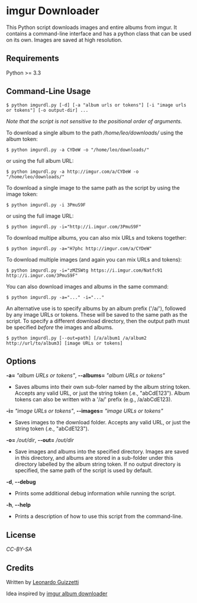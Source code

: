 # imgur Downloader

This Python script downloads images and entire albums from imgur. It contains a command-line interface and has a python class that can be used on its own. Images are saved at high resolution.

## Requirements

Python >= 3.3

## Command-Line Usage

    $ python imgurdl.py [-d] [-a "album urls or tokens"] [-i "image urls or tokens"] [-o output-dir] ...
    
*Note that the script is not sensitive to the positional order of arguments.*

To download a single album to the path */home/leo/downloads/* using the album token: 

    $ python imgurdl.py -a CYDeW -o "/home/leo/downloads/"

or using the full album URL:

    $ python imgurdl.py -a http://imgur.com/a/CYDeW -o "/home/leo/downloads/"

To download a single image to the same path as the script by using the image token: 

    $ python imgurdl.py -i 3PmuS9F

or using the full image URL:

    $ python imgurdl.py -i="http://i.imgur.com/3PmuS9F"

To download multipe albums, you can also mix URLs and tokens together:

    $ python imgurdl.py -a="H7phc http://imgur.com/a/CYDeW"

To download multiple images (and again you can mix URLs and tokens):

    $ python imgurdl.py -i="zMZSWtg https://i.imgur.com/Natfc91 http://i.imgur.com/3PmuS9F"

You can also download images and albums in the same command:

    $ python imgurdl.py -a="..." -i="..."

An alternative use is to specify albums by an album prefix ('/a/'), followed by any image URLs or tokens. These will be saved to the same path as the script. To specify a different download directory, then the output path must be specified *before* the images and albums.

    $ python imgurdl.py [--out=path] [/a/album1 /a/album2 http://url/to/album3] [image URLs or tokens]

## Options

**-a=** *"album URLs or tokens"*, **--albums=** *"album URLs or tokens"*

 * Saves albums into their own sub-foler named by the album string token. Accepts any valid URL, or just the string token (.e., "abCdE123"). Album tokens can also be written with a '/a/' prefix (e.g., /a/abCdE123).

**-i=** *"image URLs or tokens"*, **--images=** *"image URLs or tokens"*

 * Saves images to the download folder. Accepts any valid URL, or just the string token (.e., "abCdE123").

**-o=** */out/dir*, **--out=** */out/dir*

 * Save images and albums into the specified directory. Images are saved in this directory, and albums are stored in a sub-folder under this directory labelled by the album string token. If no output directory is specified, the same path of the script is used by default.

**-d**, **--debug**

 * Prints some additional debug information while running the script.

**-h**, **--help**

 * Prints a description of how to use this script from the command-line.
    
## License

*CC-BY-SA*

## Credits

Written by [Leonardo Guizzetti](https://github.com/leonardicus)

Idea inspired by [imgur album downloader](https://github.com/alexgisby/imgur-album-downloader)
